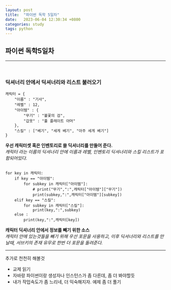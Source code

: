 ```yaml
---
layout: post
title:  "파이썬 독학 5일차"
date:   2023-06-04 12:30:34 +0800
categories: study
tags: python
---
```

## 파이썬 독학5일차
___
<br>
<h3>딕셔너리 안에서 딕셔너리와 리스트 불러오기</h3>

```
캐릭터 = {
    "이름" : "기사",
    "레벨" : 12,
    "아이템" : {
        "무기" : "불꽃의 검",
        "갑옷" : "풀 플레이트 아머"
    },
    "스킬" : ["베기", "세게 베기", "아주 세게 베기"]
}

```
**우선 캐릭터셋 혹은 인벤토리로 쓸 딕셔너리를 만들어 준다.**
<br>
_캐릭터 라는 이름의 딕셔너리 안에 이름과 레벨, 인벤토리 딕셔너리와 스킬 리스트가 포함되어있다._
<br>

```

for key in 캐릭터:
    if key == "아이템":
        for subkey in 캐릭터["아이템"]:
            # print("무기",":",캐릭터["아이템"]["무기"])
            print(subkey,":",캐릭터["아이템"][subkey])
    elif key == "스킬":
        for subkey in 캐릭터["스킬"]:
            print(key,":",subkey)
    else :
        print(key,":",캐릭터[key])
```
**캐릭터 딕셔너리 안에서 정보를 빼기 위한 소스**
<br>
_캐릭터 안에 있는것들을 빼기 위해 우선 포문을 사용하고, 이후 딕셔너리와 리스트를 만날때, 서브키의 존재 유무로 한번 더 포문을 돌려준다._

___

추가로 천천히 해볼것
* 교제 읽기
* 자바랑 파이썬이랑 생성자나 인스턴스가 좀 다른데, 좀 더 봐야할듯
* 내가 작업속도가 좀 느리네, 더 익숙해지자. 예제 좀 더 풀기
